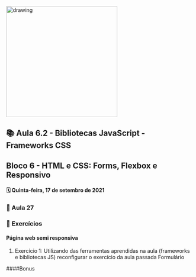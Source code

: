 <img src="https://user-images.githubusercontent.com/87394535/129942939-007fc304-2ac0-431d-b018-685951e5750f.png" alt="drawing" width="300"/>

## 📚 Aula 6.2 - Bibliotecas JavaScript - Frameworks CSS
## Bloco 6 - HTML e CSS: Forms, Flexbox e Responsivo
#### 🗓️ Quinta-feira, 17 de setembro de 2021 

### 📖 Aula 27 
### 📓 Exercícios
#### Página web semi responsiva
1.  Exercício 1:
Utilizando das ferramentas aprendidas na aula (frameworks e bibliotecas JS) reconfigurar o exercício da aula passada Formulário


####Bonus

